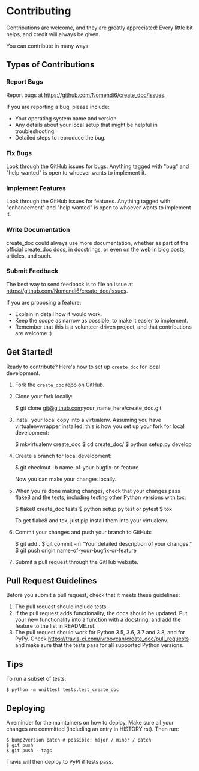 # Contributing
Contributions are welcome, and they are greatly appreciated! Every little bit helps, and credit will always be given.

You can contribute in many ways:

## Types of Contributions
### Report Bugs
Report bugs at https://github.com/Nomendi6/create_doc/issues.

If you are reporting a bug, please include:

* Your operating system name and version.
* Any details about your local setup that might be helpful in troubleshooting.
* Detailed steps to reproduce the bug.

### Fix Bugs
Look through the GitHub issues for bugs. Anything tagged with "bug" and "help wanted" is open to whoever wants to implement it.

### Implement Features
Look through the GitHub issues for features. Anything tagged with "enhancement" and "help wanted" is open to whoever wants to implement it.

### Write Documentation
create_doc could always use more documentation, whether as part of the official create_doc docs, in docstrings, or even on the web in blog posts, articles, and such.

### Submit Feedback
The best way to send feedback is to file an issue at https://github.com/Nomendi6/create_doc/issues.

If you are proposing a feature:

* Explain in detail how it would work.
* Keep the scope as narrow as possible, to make it easier to implement.
* Remember that this is a volunteer-driven project, and that contributions are welcome :)

## Get Started!
Ready to contribute? Here's how to set up `create_doc` for local development.

1. Fork the `create_doc` repo on GitHub.
2. Clone your fork locally:

    $ git clone git@github.com:your_name_here/create_doc.git

3. Install your local copy into a virtualenv. Assuming you have virtualenvwrapper installed, this is how you set up your fork for local development:

    $ mkvirtualenv create_doc
    $ cd create_doc/
    $ python setup.py develop

4. Create a branch for local development:

    $ git checkout -b name-of-your-bugfix-or-feature

   Now you can make your changes locally.

5. When you're done making changes, check that your changes pass flake8 and the tests, including testing other Python versions with tox:

    $ flake8 create_doc tests
    $ python setup.py test or pytest
    $ tox

   To get flake8 and tox, just pip install them into your virtualenv.

6. Commit your changes and push your branch to GitHub:

    $ git add .
    $ git commit -m "Your detailed description of your changes."
    $ git push origin name-of-your-bugfix-or-feature

7. Submit a pull request through the GitHub website.

## Pull Request Guidelines
Before you submit a pull request, check that it meets these guidelines:

1. The pull request should include tests.
2. If the pull request adds functionality, the docs should be updated. Put your new functionality into a function with a docstring, and add the feature to the list in README.rst.
3. The pull request should work for Python 3.5, 3.6, 3.7 and 3.8, and for PyPy. Check https://travis-ci.com/ivrbovcan/create_doc/pull_requests and make sure that the tests pass for all supported Python versions.

## Tips
To run a subset of tests:

    $ python -m unittest tests.test_create_doc

## Deploying
A reminder for the maintainers on how to deploy.
Make sure all your changes are committed (including an entry in HISTORY.rst).
Then run:

```shell
$ bump2version patch # possible: major / minor / patch
$ git push
$ git push --tags
```
Travis will then deploy to PyPI if tests pass.
